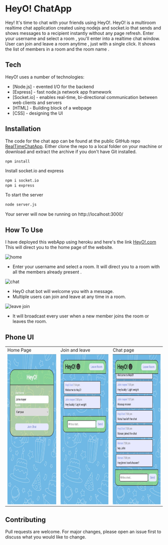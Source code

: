 # HeyO! ChatApp

Hey! It's time to chat with your friends using HeyO!. 
HeyO! is a multiroom realtime chat application created using nodejs and socket.io
that sends and shows messages to a recipient instantly without any page refresh. Enter your username and select a room , you'll enter into a realtime chat window.
User can join and leave a room anytime , just with a single click. It shows the list of members in a room and the room name .  
 
## Tech
 
HeyO! uses a number of technologies:

- [Node.js] - evented I/O for the backend
- [Express] - fast node.js network app framework  
- [Socket.io] - enables real-time, bi-directional communication between web clients and servers
- [HTML] - Building block of a webpage
- [CSS] - designing the UI
 
 
## Installation

The code for the chat app can be found at the public GitHub repo [RealTimeChatApp](https://github.com/manan03/RealTimeChatApp). Either clone the repo to a local folder on your machine or download and extract the archive if you don't have Git installed.
```bash
npm install 
````
Install socket.io and express 
```
npm i socket.io 
npm i express
```
To start the server 
```bash
node server.js
```
Your server will now be running on http://localhost:3000/

## How To Use
I have deployed this webApp using heroku and here's the link [HeyO!.com](https://heyo-26.herokuapp.com/) 
This will direct you to the home page of the website.

![home](https://user-images.githubusercontent.com/83576753/174454351-0d814926-cf48-4638-9555-5927fb259c3f.png)

- Enter your username and select a room. It will direct you to a room with all the members already present .


![chat](https://user-images.githubusercontent.com/83576753/174454434-2c88cf9a-f82a-46f9-a3e3-481a51675a31.png)
- HeyO chat bot will welcome you with a message. 
- Multiple users can join and leave at any time in a room.

![leave join](https://user-images.githubusercontent.com/83576753/174454573-73d092e2-2030-41ae-b322-ec4fd221eded.png)
 - It will broadcast every user when a new member joins the room or leaves the room. 

## Phone UI
  

<table>
  <tr>
    <td>Home Page</td>
     <td>Join and leave</td>
     <td>Chat page</td>
  </tr>
  <tr>
    <td><img src="pic/home.jpg" width=270 height=480></td>
    <td><img src="pic/chat1.jpg" width=270 height=480></td>
    <td><img src="pic/chat.jpg" width=270 height=480></td>
  </tr>
 </table>

## Contributing
Pull requests are welcome. For major changes, please open an issue first to discuss what you would like to change.

  
